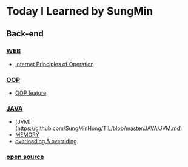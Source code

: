 # Today I Learned by SungMin
## Back-end

### [WEB](https://github.com/SungMinHong/TIL/tree/master/NETWORK/WEB)
- [Internet Principles of Operation](https://github.com/SungMinHong/TIL/blob/master/NETWORK/WEB/Internet%20Principles%20of%20Operation.md)

### [OOP](https://github.com/SungMinHong/TIL/tree/master/OOP)
- [OOP feature](https://github.com/SungMinHong/TIL/blob/master/OOP/OOP%20feature.md)

### [JAVA](https://github.com/SungMinHong/TIL/tree/master/JAVA)
- [JVM] (https://github.com/SungMinHong/TIL/blob/master/JAVA/JVM.md)
- [MEMORY](https://github.com/SungMinHong/TIL/blob/master/JAVA/%EB%A9%94%EB%AA%A8%EB%A6%AC.md)
- [overloading & overriding](https://github.com/SungMinHong/TIL/blob/master/JAVA/overloading%26overriding)

### [open source](https://github.com/SungMinHong/TIL/tree/master/openSource)
